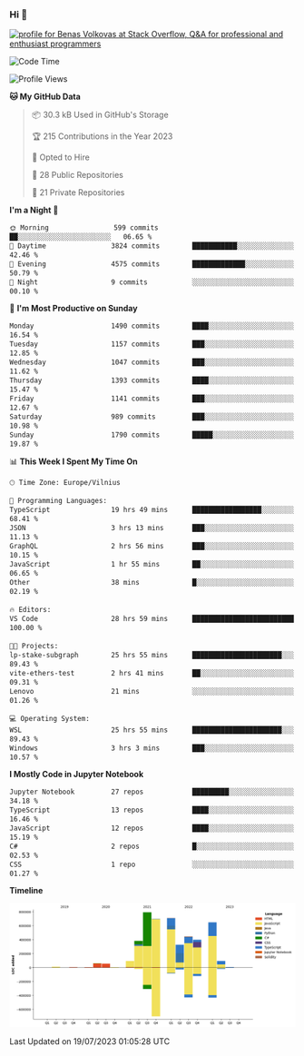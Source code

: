 ### Hi 👋
<a href="https://stackoverflow.com/users/14954249/benas-volkovas"><img src="https://stackoverflow.com/users/flair/14954249.png?theme=dark" width="208" height="58" alt="profile for Benas Volkovas at Stack Overflow, Q&amp;A for professional and enthusiast programmers" title="profile for Benas Volkovas at Stack Overflow, Q&amp;A for professional and enthusiast programmers"></a>

<!--START_SECTION:waka-->
![Code Time](http://img.shields.io/badge/Code%20Time-1%2C501%20hrs%2029%20mins-blue)

![Profile Views](http://img.shields.io/badge/Profile%20Views-0-blue)

**🐱 My GitHub Data** 

> 📦 30.3 kB Used in GitHub's Storage 
 > 
> 🏆 215 Contributions in the Year 2023
 > 
> 💼 Opted to Hire
 > 
> 📜 28 Public Repositories 
 > 
> 🔑 21 Private Repositories 
 > 
**I'm a Night 🦉** 

```text
🌞 Morning                599 commits         ██░░░░░░░░░░░░░░░░░░░░░░░   06.65 % 
🌆 Daytime                3824 commits        ███████████░░░░░░░░░░░░░░   42.46 % 
🌃 Evening                4575 commits        █████████████░░░░░░░░░░░░   50.79 % 
🌙 Night                  9 commits           ░░░░░░░░░░░░░░░░░░░░░░░░░   00.10 % 
```
📅 **I'm Most Productive on Sunday** 

```text
Monday                   1490 commits        ████░░░░░░░░░░░░░░░░░░░░░   16.54 % 
Tuesday                  1157 commits        ███░░░░░░░░░░░░░░░░░░░░░░   12.85 % 
Wednesday                1047 commits        ███░░░░░░░░░░░░░░░░░░░░░░   11.62 % 
Thursday                 1393 commits        ████░░░░░░░░░░░░░░░░░░░░░   15.47 % 
Friday                   1141 commits        ███░░░░░░░░░░░░░░░░░░░░░░   12.67 % 
Saturday                 989 commits         ███░░░░░░░░░░░░░░░░░░░░░░   10.98 % 
Sunday                   1790 commits        █████░░░░░░░░░░░░░░░░░░░░   19.87 % 
```


📊 **This Week I Spent My Time On** 

```text
🕑︎ Time Zone: Europe/Vilnius

💬 Programming Languages: 
TypeScript               19 hrs 49 mins      █████████████████░░░░░░░░   68.41 % 
JSON                     3 hrs 13 mins       ███░░░░░░░░░░░░░░░░░░░░░░   11.13 % 
GraphQL                  2 hrs 56 mins       ███░░░░░░░░░░░░░░░░░░░░░░   10.15 % 
JavaScript               1 hr 55 mins        ██░░░░░░░░░░░░░░░░░░░░░░░   06.65 % 
Other                    38 mins             █░░░░░░░░░░░░░░░░░░░░░░░░   02.19 % 

🔥 Editors: 
VS Code                  28 hrs 59 mins      █████████████████████████   100.00 % 

🐱‍💻 Projects: 
lp-stake-subgraph        25 hrs 55 mins      ██████████████████████░░░   89.43 % 
vite-ethers-test         2 hrs 41 mins       ██░░░░░░░░░░░░░░░░░░░░░░░   09.31 % 
Lenovo                   21 mins             ░░░░░░░░░░░░░░░░░░░░░░░░░   01.26 % 

💻 Operating System: 
WSL                      25 hrs 55 mins      ██████████████████████░░░   89.43 % 
Windows                  3 hrs 3 mins        ███░░░░░░░░░░░░░░░░░░░░░░   10.57 % 
```

**I Mostly Code in Jupyter Notebook** 

```text
Jupyter Notebook         27 repos            █████████░░░░░░░░░░░░░░░░   34.18 % 
TypeScript               13 repos            ████░░░░░░░░░░░░░░░░░░░░░   16.46 % 
JavaScript               12 repos            ████░░░░░░░░░░░░░░░░░░░░░   15.19 % 
C#                       2 repos             █░░░░░░░░░░░░░░░░░░░░░░░░   02.53 % 
CSS                      1 repo              ░░░░░░░░░░░░░░░░░░░░░░░░░   01.27 % 
```



**Timeline**

![Lines of Code chart](https://raw.githubusercontent.com/BenasVolkovas/BenasVolkovas/main/assets/bar_graph.png)


 Last Updated on 19/07/2023 01:05:28 UTC
<!--END_SECTION:waka-->
